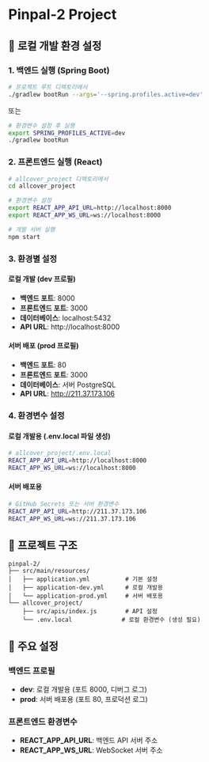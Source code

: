 # Pinpal-2 Project

## 🚀 로컬 개발 환경 설정

### 1. 백엔드 실행 (Spring Boot)

```bash
# 프로젝트 루트 디렉토리에서
./gradlew bootRun --args='--spring.profiles.active=dev'
```

또는

```bash
# 환경변수 설정 후 실행
export SPRING_PROFILES_ACTIVE=dev
./gradlew bootRun
```

### 2. 프론트엔드 실행 (React)

```bash
# allcover_project 디렉토리에서
cd allcover_project

# 환경변수 설정
export REACT_APP_API_URL=http://localhost:8000
export REACT_APP_WS_URL=ws://localhost:8000

# 개발 서버 실행
npm start
```

### 3. 환경별 설정

#### 로컬 개발 (dev 프로필)
- **백엔드 포트**: 8000
- **프론트엔드 포트**: 3000
- **데이터베이스**: localhost:5432
- **API URL**: http://localhost:8000

#### 서버 배포 (prod 프로필)
- **백엔드 포트**: 80
- **프론트엔드 포트**: 3000
- **데이터베이스**: 서버 PostgreSQL
- **API URL**: http://211.37.173.106

### 4. 환경변수 설정

#### 로컬 개발용 (.env.local 파일 생성)
```bash
# allcover_project/.env.local
REACT_APP_API_URL=http://localhost:8000
REACT_APP_WS_URL=ws://localhost:8000
```

#### 서버 배포용
```bash
# GitHub Secrets 또는 서버 환경변수
REACT_APP_API_URL=http://211.37.173.106
REACT_APP_WS_URL=ws://211.37.173.106
```

## 📁 프로젝트 구조

```
pinpal-2/
├── src/main/resources/
│   ├── application.yml          # 기본 설정
│   ├── application-dev.yml      # 로컬 개발용
│   └── application-prod.yml     # 서버 배포용
└── allcover_project/
    ├── src/apis/index.js        # API 설정
    └── .env.local              # 로컬 환경변수 (생성 필요)
```

## 🔧 주요 설정

### 백엔드 프로필
- **dev**: 로컬 개발용 (포트 8000, 디버그 로그)
- **prod**: 서버 배포용 (포트 80, 프로덕션 로그)

### 프론트엔드 환경변수
- **REACT_APP_API_URL**: 백엔드 API 서버 주소
- **REACT_APP_WS_URL**: WebSocket 서버 주소
